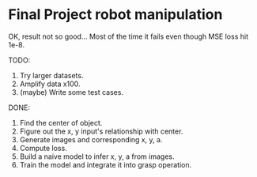 # Final Project robot manipulation
OK, result not so good... Most of the time it fails even though MSE loss hit 1e-8.

TODO:
1. Try larger datasets.
2. Amplify data x100.
3. (maybe) Write some test cases.
 
DONE:
1. Find the center of object.
2. Figure out the x, y input's relationship with center.
3. Generate images and corresponding x, y, a.
4. Compute loss.
5. Build a naive model to infer x, y, a from images.
6. Train the model and integrate it into grasp operation.